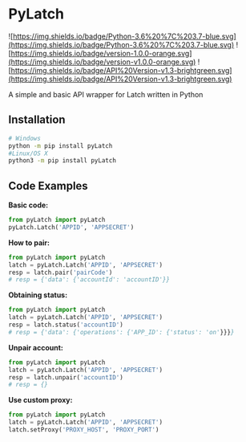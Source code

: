 # PyLatch
![https://img.shields.io/badge/Python-3.6%20%7C%203.7-blue.svg](https://img.shields.io/badge/Python-3.6%20%7C%203.7-blue.svg) ![https://img.shields.io/badge/version-1.0.0-orange.svg](https://img.shields.io/badge/version-v1.0.0-orange.svg) ![https://img.shields.io/badge/API%20Version-v1.3-brightgreen.svg](https://img.shields.io/badge/API%20Version-v1.3-brightgreen.svg)

A simple and basic API wrapper for Latch written in Python

## Installation
```bash
# Windows
python -m pip install pyLatch
#Linux/OS X
python3 -m pip install pyLatch
```
## Code Examples
**Basic code:**
```python
from pyLatch import pyLatch
pyLatch.Latch('APPID', 'APPSECRET')
```
**How to pair:**
```python
from pyLatch import pyLatch
latch = pyLatch.Latch('APPID', 'APPSECRET')
resp = latch.pair('pairCode')
# resp = {'data': {'accountId': 'accountID'}}
```
**Obtaining status:**
```python
from pyLatch import pyLatch
latch = pyLatch.Latch('APPID', 'APPSECRET')
resp = latch.status('accountID')
# resp = {'data': {'operations': {'APP_ID': {'status': 'on'}}}}
```
**Unpair account:**
```python
from pyLatch import pyLatch
latch = pyLatch.Latch('APPID', 'APPSECRET')
resp = latch.unpair('accountID')
# resp = {}
```
**Use custom proxy:**
```python
from pyLatch import pyLatch
latch = pyLatch.Latch('APPID', 'APPSECRET')
latch.setProxy('PROXY_HOST', 'PROXY_PORT')
```